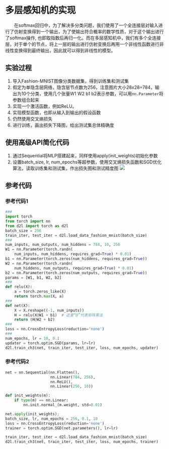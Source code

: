 # 多层感知机的实现
&emsp;&emsp;在softmax回归中，为了解决多分类问题，我们使用了一个全连接层对输入进行了仿射变换得到一个输出，为了使输出符合概率的数学性质，对于这个输出进行了softmax操作, 也即取指数后再归一化。而在多层感知机中，我们有多个全连接层，对于单个的节点，将上一层的输出进行仿射变换后再用一个非线性函数进行非线性变换得到最终输出，因此就可以得到非线性的模型。

## 实验过程
1. 导入Fashion-MNIST图像分类数据集，得到训练集和测试集
2. 假定为单隐含层网络，隐含层节点数为256，注意图片大小28x28=784，输出为10个分类，使用几个张量W1 W2 b1 b2表示参数，可以用`nn.Parameter`将参数组合起来
3. 实现一个激活函数，例如ReLU。
4. 实现模型函数，也即从输入到输出的假设函数
5. 仍然使用交叉熵损失
6. 进行训练，画出损失下降图，给出测试集总体精确度

## 使用高级API简化代码
1. 通过Sequential将MLP搭建起来，同样使用apply(init_weights)初始化参数
2. 设置batch_size, lr, num_epochs等超参数，使用交叉熵损失函数和SGD优化算法，读取训练集和测试集，作出损失图和测试精度图
![](https://zh-v2.d2l.ai/_images/output_mlp-concise_f87756_30_0.svg)

## 参考代码
### 参考代码1
```py
###
import torch
from torch import nn
from d2l import torch as d2l
batch_size = 256
train_iter, test_iter = d2l.load_data_fashion_mnist(batch_size)
###
num_inputs, num_outputs, num_hiddens = 784, 10, 256
W1 = nn.Parameter(torch.randn(
    num_inputs, num_hiddens, requires_grad=True) * 0.01)
b1 = nn.Parameter(torch.zeros(num_hiddens, requires_grad=True))
W2 = nn.Parameter(torch.randn(
    num_hiddens, num_outputs, requires_grad=True) * 0.01)
b2 = nn.Parameter(torch.zeros(num_outputs, requires_grad=True))
params = [W1, b1, W2, b2]
###
def relu(X):
    a = torch.zeros_like(X)
    return torch.max(X, a)
###
def net(X):
    X = X.reshape((-1, num_inputs))
    H = relu(X@W1 + b1)  # 这里“@”代表矩阵乘法
    return (H@W2 + b2)
###
loss = nn.CrossEntropyLoss(reduction='none')
###
num_epochs, lr = 10, 0.1
updater = torch.optim.SGD(params, lr=lr)
d2l.train_ch3(net, train_iter, test_iter, loss, num_epochs, updater)
```

### 参考代码2
```py
net = nn.Sequential(nn.Flatten(),
                    nn.Linear(784, 256),
                    nn.ReLU(),
                    nn.Linear(256, 10))

def init_weights(m):
    if type(m) == nn.Linear:
        nn.init.normal_(m.weight, std=0.01)

net.apply(init_weights);
batch_size, lr, num_epochs = 256, 0.1, 10
loss = nn.CrossEntropyLoss(reduction='none')
trainer = torch.optim.SGD(net.parameters(), lr=lr)

train_iter, test_iter = d2l.load_data_fashion_mnist(batch_size)
d2l.train_ch3(net, train_iter, test_iter, loss, num_epochs, trainer)
```